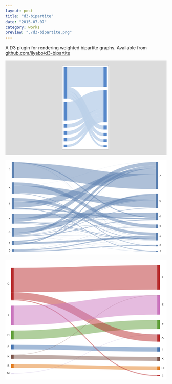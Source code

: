 ```yaml
---
layout: post
title: "d3-bipartite"
date: "2015-07-07"
category: works
preview: "./d3-bipartite.png"
---
```


A D3 plugin for rendering weighted bipartite graphs. Available from  [github.com/ilyabo/d3-bipartite](https://github.com/ilyabo/d3-bipartite)

[![](d3-bipartite.png)](https://github.com/ilyabo/d3-bipartite)

[![](d3-bipartite-1.png)](https://beta.observablehq.com/@ilyabo/weighted-bipartite-graph)

[![](d3-bipartite-color.png)](https://beta.observablehq.com/@ilyabo/weighted-bipartite-graph-colored-by-source)
